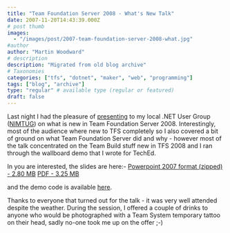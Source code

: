 ```yaml
---
title: "Team Foundation Server 2008 - What's New Talk"
date: 2007-11-20T14:43:39.000Z
# post thumb
images:
  - "/images/post/2007-team-foundation-server-2008-what.jpg"
#author
author: "Martin Woodward"
# description
description: "Migrated from old blog archive"
# Taxonomies
categories: ["tfs", "dotnet", "maker", "web", "programming"]
tags: ["blog", "archive"]
type: "regular" # available type (regular or featured)
draft: false
---
```


[](http://www.woodwardweb.com/talks/TFS2008_Whats_New.pdf) Last night I had the pleasure of [presenting](http://nimtug.org/events/45/default.aspx) to my local .NET User Group ([NIMTUG](http://nimtug.org/default.aspx)) on what is new in Team Foundation Server 2008. Interestingly, most of the audience where new to TFS completely so I also covered a bit of ground on what Team Foundation Server did and why - however most of the talk concentrated on the Team Build stuff new in TFS 2008 and I ran through the wallboard demo that I wrote for TechEd.

In you are interested, the slides are here:- [Powerpoint 2007 format (zipped) - 2.80 MB](http://www.woodwardweb.com/talks/TFS2008_Whats_New.zip) [PDF - 3.25 MB](http://www.woodwardweb.com/talks/TFS2008_Whats_New.pdf)

and the demo code is available [here](http://www.woodwardweb.com/vsts/000395.html).

Thanks to everyone that turned out for the talk - it was very well attended despite the weather. During the session, I offered a couple of drinks to anyone who would be photographed with a Team System temporary tattoo on their head, sadly no-one took me up on the offer ;-)
